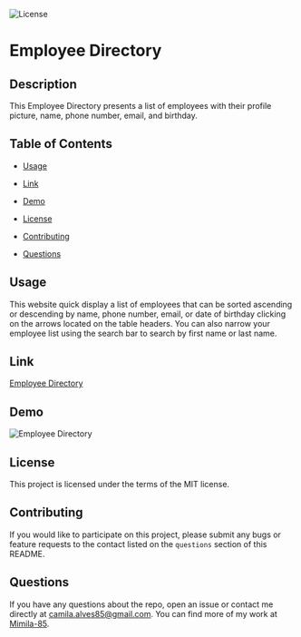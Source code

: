 ![License](https://img.shields.io/badge/license-MIT-blue)
# Employee Directory

## Description

This Employee Directory presents a list of employees with their profile picture, name, phone number, email, and birthday.

## Table of Contents

* [Usage](#usage)

* [Link](#link)

* [Demo](#Demo)

* [License](#license)

* [Contributing](#contributing)

* [Questions](#questions)

## Usage

This website quick display a list of employees that can be sorted ascending or descending by name, phone number, email, or date of birthday clicking on the arrows located on the table headers. You can also narrow your employee list using the search bar to search by first name or last name. 

## Link
[Employee Directory](https://https://mimila-85.github.io/employee-directory/)

## Demo
![Employee Directory](https://github.com/Mimila-85/employee-directory/blob/master/public/assets/images/employeeDirectoryDemo.gif)

## License

This project is licensed under the terms of the MIT license.

## Contributing

If you would like to participate on this project, please submit any bugs or feature requests to the contact listed on the `questions` section of this README. 

## Questions

If you have any questions about the repo, open an issue or contact me directly at camila.alves85@gmail.com. You can find more of my work at [Mimila-85](https://github.com/Mimila-85).
